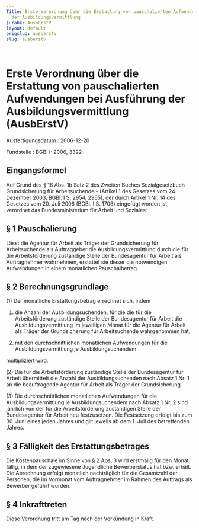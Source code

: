 ```yaml
---
Title: Erste Verordnung über die Erstattung von pauschalierten Aufwendungen bei  Ausführung
  der Ausbildungsvermittlung
jurabk: AusbErstV
layout: default
origslug: ausberstv
slug: ausberstv

---
```


# Erste Verordnung über die Erstattung von pauschalierten Aufwendungen bei  Ausführung der Ausbildungsvermittlung (AusbErstV)

Ausfertigungsdatum
:   2006-12-20

Fundstelle
:   BGBl I: 2006, 3322



## Eingangsformel

Auf Grund des § 16 Abs. 1b Satz 2 des Zweiten Buches Sozialgesetzbuch - Grundsicherung für Arbeitsuchende - (Artikel 1 des Gesetzes vom 24. Dezember 2003, BGBl. I S. 2954, 2955), der durch Artikel 1 Nr. 14 des Gesetzes vom 20. Juli 2006 (BGBl. I S. 1706) eingefügt worden ist, verordnet das Bundesministerium für Arbeit und Soziales:


## § 1 Pauschalierung

Lässt die Agentur für Arbeit als Träger der Grundsicherung für Arbeitsuchende als Auftraggeber die Ausbildungsvermittlung durch die für die Arbeitsförderung zuständige Stelle der Bundesagentur für Arbeit als Auftragnehmer wahrnehmen, erstattet sie dieser die notwendigen Aufwendungen in einem monatlichen Pauschalbetrag.


## § 2 Berechnungsgrundlage

(1) Der monatliche Erstattungsbetrag errechnet sich, indem

1.  die Anzahl der Ausbildungsuchenden, für die die für die Arbeitsförderung zuständige Stelle der Bundesagentur für Arbeit die Ausbildungsvermittlung im jeweiligen Monat für die Agentur für Arbeit als Träger der Grundsicherung für Arbeitsuchende wahrgenommen hat,


2.  mit den durchschnittlichen monatlichen Aufwendungen für die Ausbildungsvermittlung je Ausbildungsuchendem



multipliziert wird.

(2) Die für die Arbeitsförderung zuständige Stelle der Bundesagentur für Arbeit übermittelt die Anzahl der Ausbildungsuchenden nach Absatz 1 Nr. 1 an die beauftragende Agentur für Arbeit als Träger der Grundsicherung.

(3) Die durchschnittlichen monatlichen Aufwendungen für die Ausbildungsvermittlung je Ausbildungsuchendem nach Absatz 1 Nr. 2 sind jährlich von der für die Arbeitsförderung zuständigen Stelle der Bundesagentur für Arbeit neu festzusetzen. Die Festsetzung erfolgt bis zum 30. Juni eines jeden Jahres und gilt jeweils ab dem 1. Juli des betreffenden Jahres.


## § 3 Fälligkeit des Erstattungsbetrages

Die Kostenpauschale im Sinne von § 2 Abs. 3 wird erstmalig für den Monat fällig, in dem der zugewiesene Jugendliche Bewerberstatus hat bzw. erhält. Die Abrechnung erfolgt monatlich nachträglich für die Gesamtzahl der Personen, die im Vormonat vom Auftragnehmer im Rahmen des Auftrags als Bewerber geführt wurden.


## § 4 Inkrafttreten

Diese Verordnung tritt am Tag nach der Verkündung in Kraft.

